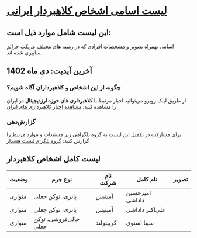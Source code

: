 
# [لیست اسامی اشخاص کلاهبردار ایرانی](#لیست-کامل-اشخاص-کلاهبردار) 
## این لیست شامل موارد ذیل است:
اسامی بهمراه تصویر و مشخصات افرادی که در زمینه های مختلف مرتکب جرایٔم سایبری شده اند.
## آخرین آپدیت: دی ماه 1402
### چگونه از این اشخاص و کلاهبرداران آگاه شویم؟
از طریق لینک روبرو می‌توانید اخبار مرتبط با **کلاهبرداری های حوزه ارزدیجیتال** در ایران را مشاهده کنید: [مشاهده اخبار کلاهبرداری های ایران](https://www.webamooz.com/category/%D8%A7%D8%B1%D8%B2-%D9%87%D8%A7%DB%8C-%D8%AF%DB%8C%D8%AC%DB%8C%D8%AA%D8%A7%D9%84/)

### گزارش‌دهی

برای مشارکت در تکمیل این لیست به گروه تلگرامی زیر مستندات و موارد مرتبط را گزارش کنید:
[ گروه تلگرام لیست هشدار](https://t.me/warning_list) 

## 
## لیست کامل اشخاص کلاهبردار

| **وضعیت** | **نوع جرم** | **نام شرکت** | **نام کامل** | **تصویر** |
|---|---|---|---|---|
| متواری | پانزی، توکن جعلی | آمیتیس | امیرحسین داداشی | |
 متواری | پانزی، توکن جعلی | آمیتیس | علی‌اکبر داداشی | |
| متواری | خالی‌فروشی، توکن جعلی | کریپتولند | سینا استوی | |
